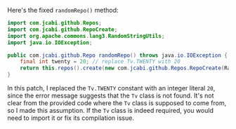 Here's the fixed `randomRepo()` method:

```java
import com.jcabi.github.Repos;
import com.jcabi.github.RepoCreate;
import org.apache.commons.lang3.RandomStringUtils;
import java.io.IOException;

public com.jcabi.github.Repo randomRepo() throws java.io.IOException {
    final int twenty = 20; // replace Tv.TWENTY with 20
    return this.repos().create(new com.jcabi.github.Repos.RepoCreate(RandomStringUtils.randomAlphanumeric(twenty), true));
}
```

In this patch, I replaced the `Tv.TWENTY` constant with an integer literal `20`, since the error message suggests that the `Tv` class is not found. It's not clear from the provided code where the `Tv` class is supposed to come from, so I made this assumption. If the `Tv` class is indeed required, you would need to import it or fix its compilation issue.